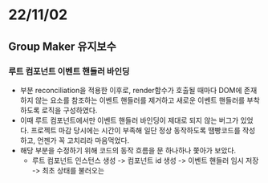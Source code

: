 # 22/11/02

## Group Maker 유지보수

### 루트 컴포넌트 이벤트 핸들러 바인딩

- 부분 reconciliation을 적용한 이후로, render함수가 호출될 때마다 DOM에 존재하지 않는 요소를 참조하는 이벤트 핸들러를 제거하고 새로운 이벤트 핸들러를 부착하도록 로직을 구성하였다.
- 이때 루트 컴포넌트에서만 이벤트 핸들러 바인딩이 제대로 되지 않는 버그가 있었다. 프로젝트 마감 당시에는 시간이 부족해 일단 정상 동작하도록 땜빵코드를 작성하고, 언젠가 꼭 고치리라 마음먹었다.
- 해당 부분을 수정하기 위해 코드의 동작 흐름을 문 하나하나 쫓아가 보았다.
	- 루트 컴포넌트 인스턴스 생성 -> 컴포넌트 id 생성 -> 이벤트 핸들러 임시 저장 -> 최초 상태를 불러오는 